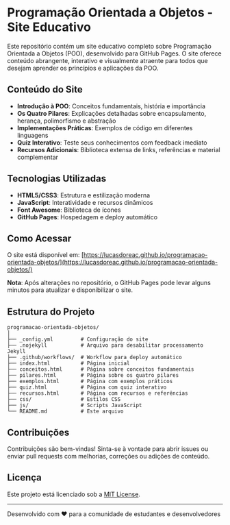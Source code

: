 # Programação Orientada a Objetos - Site Educativo

Este repositório contém um site educativo completo sobre Programação Orientada a Objetos (POO), desenvolvido para GitHub Pages. O site oferece conteúdo abrangente, interativo e visualmente atraente para todos que desejam aprender os princípios e aplicações da POO.

## Conteúdo do Site

- **Introdução à POO**: Conceitos fundamentais, história e importância
- **Os Quatro Pilares**: Explicações detalhadas sobre encapsulamento, herança, polimorfismo e abstração
- **Implementações Práticas**: Exemplos de código em diferentes linguagens
- **Quiz Interativo**: Teste seus conhecimentos com feedback imediato
- **Recursos Adicionais**: Biblioteca extensa de links, referências e material complementar

## Tecnologias Utilizadas

- **HTML5/CSS3**: Estrutura e estilização moderna
- **JavaScript**: Interatividade e recursos dinâmicos
- **Font Awesome**: Biblioteca de ícones
- **GitHub Pages**: Hospedagem e deploy automático

## Como Acessar

O site está disponível em: [https://lucasdoreac.github.io/programacao-orientada-objetos/](https://lucasdoreac.github.io/programacao-orientada-objetos/)

**Nota**: Após alterações no repositório, o GitHub Pages pode levar alguns minutos para atualizar e disponibilizar o site.

## Estrutura do Projeto

```
programacao-orientada-objetos/
│
├── _config.yml         # Configuração do site
├── .nojekyll           # Arquivo para desabilitar processamento Jekyll
├── .github/workflows/  # Workflow para deploy automático
├── index.html          # Página inicial
├── conceitos.html      # Página sobre conceitos fundamentais
├── pilares.html        # Página sobre os quatro pilares
├── exemplos.html       # Página com exemplos práticos
├── quiz.html           # Página com quiz interativo
├── recursos.html       # Página com recursos e referências
├── css/                # Estilos CSS
├── js/                 # Scripts JavaScript
└── README.md           # Este arquivo
```

## Contribuições

Contribuições são bem-vindas! Sinta-se à vontade para abrir issues ou enviar pull requests com melhorias, correções ou adições de conteúdo.

## Licença

Este projeto está licenciado sob a [MIT License](LICENSE).

---

Desenvolvido com ❤️ para a comunidade de estudantes e desenvolvedores